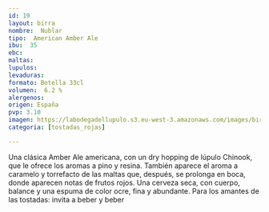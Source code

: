 ```yaml
---
id: 19
layout: birra
nombre:  Nublar
tipo:  American Amber Ale
ibu:  35
ebc:
maltas: 
lupulos: 
levaduras: 
formato: Botella 33cl
volumen:  6.2 %
alergenos: 
origen: España
pvp: 3.10
imagen: https://labodegadellupulo.s3.eu-west-3.amazonaws.com/images/birras/nublar.jpg
categoria: [tostadas_rojas]

---
```

Una clásica Amber Ale americana, con un dry hopping de lúpulo Chinook, que le ofrece los aromas a pino y resina. También aparece el aroma a caramelo y torrefacto de las maltas  que, después, se prolonga en boca, donde aparecen notas de frutos rojos. Una cerveza seca, con cuerpo, balance y una espuma de color ocre, fina y abundante. Para los amantes de las tostadas: invita a beber y beber












